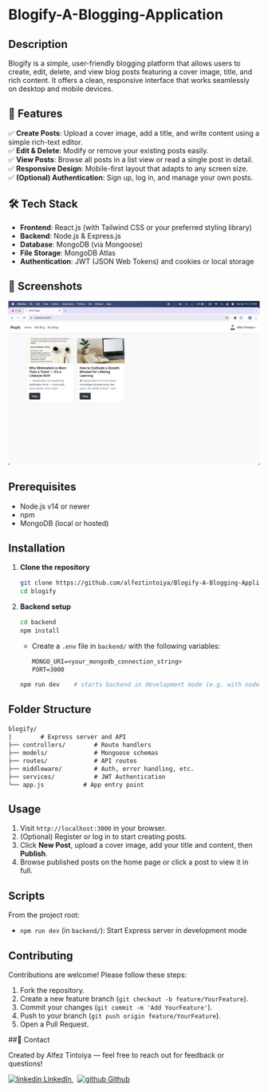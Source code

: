 # Blogify-A-Blogging-Application

## Description

Blogify is a simple, user-friendly blogging platform that allows users to create, edit, delete, and view blog posts featuring a cover image, title, and rich content. It offers a clean, responsive interface that works seamlessly on desktop and mobile devices.

## 🚀 Features

✅ **Create Posts**: Upload a cover image, add a title, and write content using a simple rich-text editor.  
✅ **Edit & Delete**: Modify or remove your existing posts easily.  
✅ **View Posts**: Browse all posts in a list view or read a single post in detail.  
✅ **Responsive Design**: Mobile-first layout that adapts to any screen size.  
✅ **(Optional) Authentication**: Sign up, log in, and manage your own posts.  

## 🛠 Tech Stack

- **Frontend**: React.js (with Tailwind CSS or your preferred styling library)  
- **Backend**: Node.js & Express.js  
- **Database**: MongoDB (via Mongoose)  
- **File Storage**: MongoDB Atlas 
- **Authentication**: JWT (JSON Web Tokens) and cookies or local storage  

## 📸 Screenshots
<img src="public/gitImages/HomePage.png" alt="Home Page"/>

## Prerequisites

- Node.js v14 or newer  
- npm
- MongoDB (local or hosted)  

## Installation

1. **Clone the repository**
   ```bash
   git clone https://github.com/alfeztintoiya/Blogify-A-Blogging-Application.git
   cd blogify
   ```

2. **Backend setup**
   ```bash
   cd backend
   npm install
   ```
   - Create a `.env` file in `backend/` with the following variables:
     ```env
     MONGO_URI=<your_mongodb_connection_string>
     PORT=3000
     ```
   ```bash
   npm run dev    # starts backend in development mode (e.g. with nodemon)
   ```


## Folder Structure

```
blogify/
|        # Express server and API
├── controllers/        # Route handlers
├── models/             # Mongoose schemas
├── routes/             # API routes
├── middleware/         # Auth, error handling, etc.
├── services/           # JWT Authentication
└── app.js           # App entry point
```

## Usage

1. Visit `http://localhost:3000` in your browser.  
2. (Optional) Register or log in to start creating posts.  
3. Click **New Post**, upload a cover image, add your title and content, then **Publish**.  
4. Browse published posts on the home page or click a post to view it in full.

## Scripts

From the project root:

- `npm run dev` (in `backend/`): Start Express server in development mode

## Contributing

Contributions are welcome! Please follow these steps:

1. Fork the repository.  
2. Create a new feature branch (`git checkout -b feature/YourFeature`).  
3. Commit your changes (`git commit -m 'Add YourFeature'`).  
4. Push to your branch (`git push origin feature/YourFeature`).  
5. Open a Pull Request.


##📧 Contact

Created by Alfez Tintoiya — feel free to reach out for feedback or questions!
<p>
  <a href="https://www.linkedin.com/in/alfez-tintoiya/" rel="nofollow noreferrer">
    <img src="https://i.sstatic.net/gVE0j.png" alt="linkedin"> LinkedIn
  </a> &nbsp; 
  <a href="https://github.com/alfeztintoiya" rel="nofollow noreferrer">
    <img src="https://i.sstatic.net/tskMh.png" alt="github"> Github
  </a>
</p>